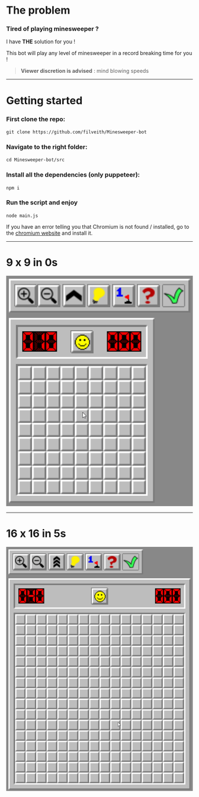 # The problem
### **Tired of playing minesweeper ?**

I have **THE** solution for you !

This bot will play any level of minesweeper in a record breaking time for you !

> __Viewer discretion is advised__ : mind blowing speeds

---
# Getting started

### First clone the repo:

    git clone https://github.com/filveith/Minesweeper-bot

### Navigate to the right folder:

    cd Minesweeper-bot/src

### Install all the dependencies (only puppeteer):

    npm i
### Run the script and enjoy

    node main.js 

If you have an error telling you that Chromium is not found / installed, go to the [chromium website](https://www.chromium.org/getting-involved/download-chromium/) and install it.

---
# 9 x 9 in 0s
![9x9](./img/9x9.gif)

---
# 16 x 16 in 5s
![16x16](./img/16x16.gif)